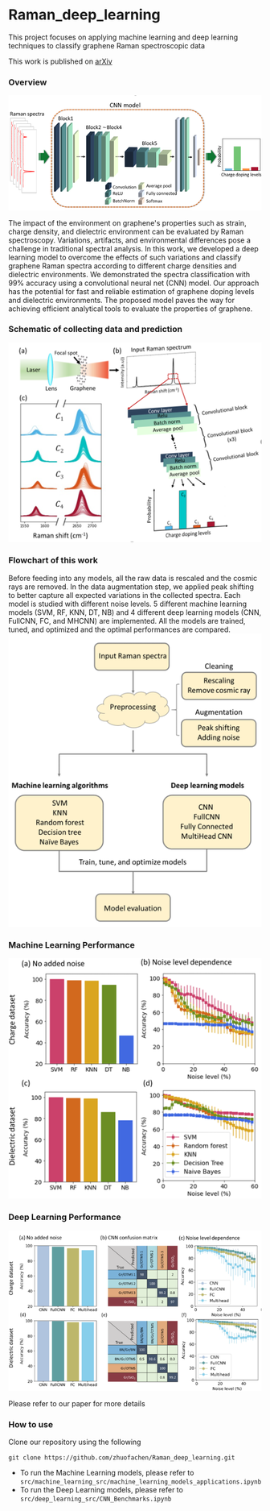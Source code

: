 # Raman_deep_learning
This project focuses on applying machine learning and deep learning techniques to classify graphene Raman spectroscopic data

This work is published on [arXiv](https://arxiv.org/abs/2203.00431)



### Overview
![Table of content](figures/table_of_content.png)


The impact of the environment on graphene's properties such as strain, charge density, and dielectric environment can be evaluated by Raman spectroscopy. Variations, artifacts, and environmental differences pose a challenge in traditional spectral analysis. In this work, we developed a deep learning model to overcome the effects of such variations and classify graphene Raman spectra according to different charge densities and dielectric environments. We demonstrated the spectra classification with 99% accuracy using a convolutional neural net (CNN) model. Our approach has the potential for fast and reliable estimation of graphene doping levels and dielectric environments. The proposed model paves the way for achieving efficient analytical tools to evaluate the properties of graphene. 

### Schematic of collecting data and prediction
![schematic_of_experiment](figures/Figure1_schematic_of_experiment.png)

### Flowchart of this work
 Before feeding into any models, all the raw data is rescaled and the cosmic rays are removed. In the data augmentation step, we applied peak shifting to better capture all
expected variations in the collected spectra. Each model is studied with different noise levels. 5 different machine learning models (SVM, RF, KNN, DT, NB) and 4 different deep learning models (CNN, FullCNN, FC, and MHCNN) are implemented. All the models are trained, tuned, and optimized and the optimal performances are compared. 
![Flowchart](figures/Flowchart_of_experimental_design.png)


### Machine Learning Performance
![Machine learning results](figures/Figure2_machine_learning_results.png)




### Deep Learning Performance
![Deep learning results](figures/Figure3_Deep_learning_results.png)

Please refer to our paper for more details

### How to use
Clone our repository using the following
```
git clone https://github.com/zhuofachen/Raman_deep_learning.git
```

- To run the Machine Learning models, please refer to `src/machine_learning_src/machine_learning_models_applications.ipynb`
- To run the Deep Learning models, please refer to `src/deep_learning_src/CNN_Benchmarks.ipynb`
